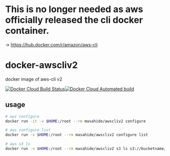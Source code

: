 # This is no longer needed as aws officially released the cli docker container.

-> https://hub.docker.com/r/amazon/aws-cli

# docker-awscliv2
docker image of aws-cli v2

[![Docker Cloud Build Status](https://img.shields.io/docker/cloud/build/masahide/awscliv2)](https://hub.docker.com/repository/docker/masahide/awscliv2)[![Docker Cloud Automated build](https://img.shields.io/docker/cloud/automated/masahide/awscliv2)](https://hub.docker.com/r/masahide/awscliv2/builds)


## usage

```bash
# aws configure
docker run -it -v $HOME:/root --rm masahide/awscliv2 configure

# aws configure list
docker run -v $HOME:/root --rm masahide/awscliv2 configure list

# aws s3 ls
docker run -v $HOME:/root --rm masahide/awscliv2 s3 ls s3://bucketname/...
```
